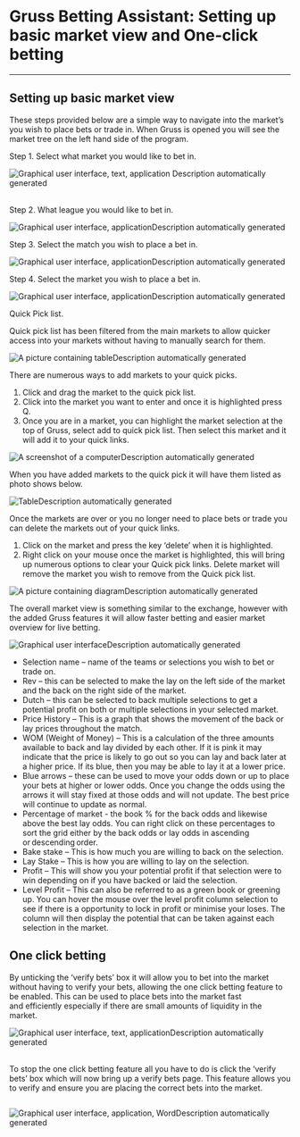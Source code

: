 ﻿# Gruss Betting Assistant: Setting up basic market view and One-click betting

---
## Setting up basic market view 

These steps provided below are a simple way to navigate into the market’s you wish to place bets or trade in. When Gruss is opened you will see the market tree on the left hand side of the program. 

Step 1. Select what market you would like to bet in. 

![Graphical user interface, text, application Description automatically generated](./img/grussSetUp1.png) 

Step 2. What league you would like to bet in. 

![Graphical user interface, applicationDescription automatically generated](./img/grussSetUp2.png) 

Step 3. Select the match you wish to place a bet in. 

![Graphical user interface, applicationDescription automatically generated](./img/grussSetUp3.png) 

Step 4. Select the market you wish to place a bet in. 

![Graphical user interface, applicationDescription automatically generated](./img/grussSetUp4.png) 

Quick Pick list. 

Quick pick list has been filtered from the main markets to allow quicker access into your markets without having to manually search for them.  

![A picture containing tableDescription automatically generated](./img/grussSetUp5.png) 

There are numerous ways to add markets to your quick picks. 

1. Click and drag the market to the quick pick list. 
2. Click into the market you want to enter and once it is highlighted press Q. 
3. Once you are in a market, you can highlight the market selection at the top of Gruss, select add to quick pick list. Then select this market and it will add it to your quick links. 

![A screenshot of a computerDescription automatically generated](./img/grussSetUp6.png) 











When you have added markets to the quick pick it will have them listed as photo shows below. 

![TableDescription automatically generated](./img/grussSetUp7.png) 

Once the markets are over or you no longer need to place bets or trade you can delete the markets out of your quick links. 

1. Click on the market and press the key ‘delete’ when it is highlighted. 
2. Right click on your mouse once the market is highlighted, this will bring up numerous options to clear your Quick pick links. Delete market will remove the market you wish to remove from the Quick pick list. 



![A picture containing diagramDescription automatically generated](./img/grussSetUp8.png) 





The overall market view is something similar to the exchange, however with the added Gruss features it will allow faster betting and easier market overview for live betting. 

![Graphical user interfaceDescription automatically generated](./img/grussSetUp9.png) 



- Selection name – name of the teams or selections you wish to bet or trade on. 
- Rev – this can be selected to make the lay on the left side of the market and the back on the right side of the market. 
- Dutch – this can be selected to back multiple selections to get a potential profit on both or multiple selections in your selected market. 
- Price History – This is a graph that shows the movement of the back or lay prices throughout the match. 
- WOM (Weight of Money) – This is a calculation of the three amounts available to back and lay divided by each other. If it is pink it may indicate that the price is likely to go out so you can lay and back later at a higher price. If its blue, then you may be able to lay it at a lower price. 
- Blue arrows – these can be used to move your odds down or up to place your bets at higher or lower odds. Once you change the odds using the arrows it will stay fixed at those odds and will not update. The best price will continue to update as normal. 
- Percentage of market - the book % for the back odds and likewise above the best lay odds. You can right click on these percentages to sort the grid either by the back odds or lay odds in ascending or descending order. 
- Bake stake – This is how much you are willing to back on the selection. 
- Lay Stake – This is how you are willing to lay on the selection. 
- Profit – This will show you your potential profit if that selection were to win depending on if you have backed or laid the selection. 
- Level Profit – This can also be referred to as a green book or greening up. You can hover the mouse over the level profit column selection to see if there is a opportunity to lock in profit or minimise your loses. The column will then display the potential that can be taken against each selection in the market. 







## One click betting 



By unticking the ‘verify bets’ box it will allow you to bet into the market without having to verify your bets, allowing the one click betting feature to be enabled. This can be used to place bets into the market fast and efficiently especially if there are small amounts of liquidity in the market. 



![Graphical user interface, text, applicationDescription automatically generated](./img/grussSetUp10.png) 

To stop the one click betting feature all you have to do is click the ‘verify bets’ box which will now bring up a verify bets page. This feature allows you to verify and ensure you are placing the correct bets into the market. 

` `![Graphical user interface, application, WordDescription automatically generated](./img/grussSetUp11.png)